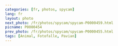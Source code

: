 ```yaml
---
categories: [fr, photos, spycam]
lang: fr
layout: photo
next_photo: /fr/photos/spycam/spycam-P0000459.html
picname: P0000454
prev_photo: /fr/photos/spycam/spycam-P0000455.html
tags: [Animal, Fotofalle, Pavian]
---
```

